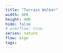 ```yaml
---
title: "Terrain Walker"
width: 400
height: 400
hide: false
# overflow: true
series: nature
flow: algo
tags:
---
```

